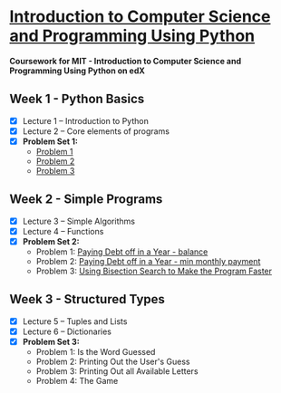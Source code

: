 # [Introduction to Computer Science and Programming Using Python](https://www.edx.org/course/introduction-to-computer-science-and-programming-using-python)

**Coursework for MIT - Introduction to Computer Science and Programming Using Python on edX**

## Week 1 - Python Basics
- [x] Lecture 1 – Introduction to Python
- [x] Lecture 2 – Core elements of programs
- [x] **Problem Set 1:**
  - [Problem 1](https://github.com/jpacsai/MIT_IntroToCS/blob/master/Week1/Problem1.py)
  - [Problem 2](https://github.com/jpacsai/MIT_IntroToCS/blob/master/Week1/Problem2.py)
  - [Problem 3](https://github.com/jpacsai/MIT_IntroToCS/blob/master/Week1/Problem3.py)

## Week 2 - Simple Programs
- [x] Lecture 3 – Simple Algorithms
- [x] Lecture 4 – Functions
- [x] **Problem Set 2:**
  - Problem 1: [Paying Debt off in a Year - balance](https://github.com/jpacsai/MIT_IntroToCS/blob/master/Week2/ProblemSet_2/Problem1.py)
  - Problem 2: [Paying Debt off in a Year - min monthly payment](https://github.com/jpacsai/MIT_IntroToCS/blob/master/Week2/ProblemSet_2/Problem2.py)
  - Problem 3: [Using Bisection Search to Make the Program Faster](https://github.com/jpacsai/MIT_IntroToCS/blob/master/Week2/ProblemSet_2/Problem3.py)

## Week 3 - Structured Types
- [x] Lecture 5 – Tuples and Lists
- [x] Lecture 6 – Dictionaries
- [x] **Problem Set 3:**
  - Problem 1: Is the Word Guessed
  - Problem 2: Printing Out the User's Guess
  - Problem 3: Printing Out all Available Letters
  - Problem 4: The Game
  
<!--
Lecture 5 – Tuples and Lists:
• Tuples
• Lists
• List Operations
• Mutation, Aliasing, Cloning
Lecture 6 – Dictionaries:
• Functions as Objects
• Dictionaries
• Example with a Dictionary
• Fibonacci and Dictionaries
• Global Variables
Lecture 7 – Debugging:
• Programming Challenges
• Classes of Tests
• Bugs
• Debugging
• Debugging Examples
Lecture 8 – Assertions and Exceptions
• Assertions
• Exceptions
• Exception Examples
Lecture 9 – Classes and Inheritance:
• Object Oriented Programming
• Class Instances
• Methods
• Classes Examples
• Why OOP
• Hierarchies
• Your Own Types
Lecture 10 – An Extended Example:
• Building a Class
• Viualizing the Hierarchy
• Adding another Class
• Using Inherited Methods
• Gradebook Example
• Generators
Lecture 11 – Computational Complexity:
• Program Efficiency
• Big Oh Notation
• Complexity Classes
• Analyzing Complexity
Lecture 12 – Searching and Sorting Algorithms:
• Indirection
• Linear Search
• Bisection Search
• Bogo and Bubble Sort
• Selection Sort
• Merge Sort
Lecture 13 – Visualization of Data:
• Visualizing Results
• Overlapping Displays
• Adding More Documentation
• Changing Data Display
• An Example
-->
